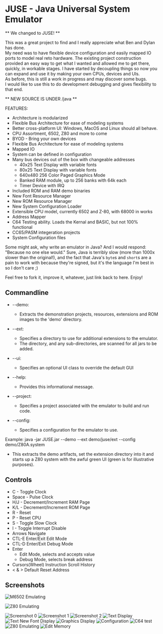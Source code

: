 # JUSE - Java Universal System Emulator

** We changed to JUSE! **

This was a great project to find and I really appreciate what Ben and Dylan has done.  
My need was to have flexible device configuration and easily mapped IO ports to model real reto hardware. 
The existing project construction provided an easy way to get what I wanted and allowed me to get there, quickly, in workable stages.
I have started by decoupling things so now you can expand and use it by making your own CPUs, devices and UIs.   
As before, this is still a work in progress and may discover some bugs.  
I would like to use this to do development debugging and gives flexibility to that end.

** NEW SOURCE IS UNDER /java **

FEATURES:
 - Architecture is modularized
 - Flexible Bus Architecture for ease of modeling systems
 - Better cross-platform UI:  Windows, MacOS and Linux should all behave.
 - CPU Assortment, 6502, Z80 and more to come
 - BYOD - Bring your own devices
 - Flexible Bus Architecture for ease of modeling systems
 - Mapped IO
 - System can be defined in configuration
 - Many bus devices out of the box with changeable addresses
     - 40x25 Text Display with variable fonts
	 - 80x25 Text Display with variable fonts
     - 640x480 256 Color Paged Graphics Mode
     - Banked RAM module, up to 256 banks with 64k each
     - Timer Device with IRQ
 - Included ROM and RAM demo binaries
 - New Font Resource Manager
 - New ROM Resource Manager
 - New System Configuration Loader
 - Extensible CPU model, currently 6502 and Z-80, with 68000 in works
 - Address Mapper
 - C64 Testing ability.  Loads the Kernal and BASIC, but not 100% functional
 - CC65/PASM integeration projects
 - System Configuration files 

Some might ask, why write an emulator in Java? And I would respond: "Because no one else would." Sure, Java is terribly slow (more than 1000x slower than the original!), and the fact that Java's ```byte```s and ```short```s are a pain to work with because they're signed, but it's the language I'm best in so I don't care ;)

Feel free to fork it, improve it, whatever, just link back to here. Enjoy!

## Commandline 
- --demo:
	- Extracts the demonstration projects, resources, extensions and ROM images to the 'demo' directory.

- --ext:
	- Specifies a directory to use for additional extensions to the emulator.
	- The directory, and any sub-directories, are scanned for all jars to be added.

- --ui:
	- Specifies an optional UI class to override the default GUI

- --help:
	- Provides this informational message.

- --project:
	- Specifies a project associated with the emulator to build and run code.

- --config:
	- Specifies a configuration for the emulator to use.



Example:
  java -jar JUSE.jar --demo --ext demo/juse/ext --config demo/Z80A.system
  
  - This extracts the demo artifacts, set the extension directory into it and starts up a Z80 system with the awful green UI (green is for illustrative purposes).


## Controls
- C - Toggle Clock
- Space - Pulse Clock
- H/J - Decrement/Increment RAM Page
- K/L - Decrement/Increment ROM Page
- R - Reset
- P - Reset CPU
- S - Toggle Slow Clock
- I - Toggle Interrupt Disable
- Arrows Navigate
- CTL-E Enter/Exit Edit Mode
- CTL-D Enter/Exit Debug Mode
- Enter 
     - Edit Mode, selects and accepts value 
     - Debug Mode, selects break address
- Cursors(Wheel) Instruction Scroll History
- < & > Default Reset Address 
   




## Screenshots
![M6502 Emulating](screenshots/M6502.png?raw=true)

![Z80 Emulating](screenshots/z80ui.png?raw=true)

![Screenshot 0](screenshots/screenshot0.png?raw=true)
![Screenshot 1](screenshots/screenshot1.png?raw=true)
![Screenshot 2](screenshots/screenshot2.png?raw=true)
![Text Display](screenshots/display.png?raw=true)
![Text New Font Display](screenshots/font.png?raw=true)
![Graphics Display](screenshots/gfx.png?raw=true)
![Configuration](screenshots/cfg.png?raw=true)
![C64 test](screenshots/c64.png?raw=true)
![Z80 Emulating](screenshots/z80ui.png?raw=true)
![Edit Memory](screenshots/edit.png?raw=true)